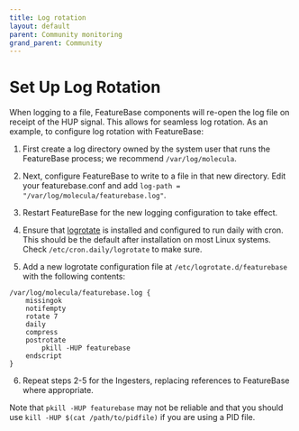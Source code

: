```yaml
---
title: Log rotation
layout: default
parent: Community monitoring
grand_parent: Community
---
```


# Set Up Log Rotation

When logging to a file, FeatureBase components will re-open the log file on receipt of the HUP signal. This allows for seamless log rotation. As an example, to configure log rotation with FeatureBase:

1. First create a log directory owned by the system user that runs the FeatureBase process; we recommend `/var/log/molecula`.

2. Next, configure FeatureBase to write to a file in that new directory. Edit your featurebase.conf and add `log-path = "/var/log/molecula/featurebase.log"`.

3. Restart FeatureBase for the new logging configuration to take effect.

4. Ensure that [logrotate](https://linux.die.net/man/8/logrotate) is installed and configured to run daily with cron. This should be the default after installation on most Linux systems. Check `/etc/cron.daily/logrotate` to make sure.

5. Add a new logrotate configuration file at `/etc/logrotate.d/featurebase` with the following contents:

```text
/var/log/molecula/featurebase.log {
    missingok
    notifempty
    rotate 7
    daily
    compress
    postrotate
        pkill -HUP featurebase
    endscript
}
```

6. Repeat steps 2-5 for the Ingesters, replacing references to FeatureBase where appropriate.

Note that `pkill -HUP featurebase` may not be reliable and that you should use `kill -HUP $(cat /path/to/pidfile)` if you are using a PID file.
